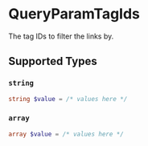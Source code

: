 # QueryParamTagIds

The tag IDs to filter the links by.


## Supported Types

### `string`

```php
string $value = /* values here */
```

### `array`

```php
array $value = /* values here */
```

